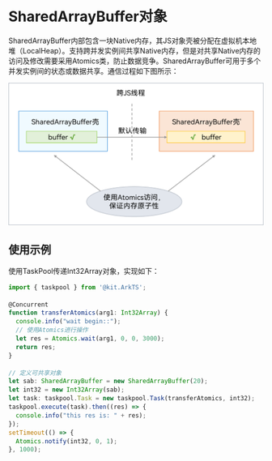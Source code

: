 # SharedArrayBuffer对象

SharedArrayBuffer内部包含一块Native内存，其JS对象壳被分配在虚拟机本地堆（LocalHeap）。支持跨并发实例间共享Native内存，但是对共享Native内存的访问及修改需要采用Atomics类，防止数据竞争。SharedArrayBuffer可用于多个并发实例间的状态或数据共享。通信过程如下图所示：

![sharedarraybufer](figures/sharedarraybufer.png)


## 使用示例

使用TaskPool传递Int32Array对象，实现如下：

```ts
import { taskpool } from '@kit.ArkTS';

@Concurrent
function transferAtomics(arg1: Int32Array) {
  console.info("wait begin::");
  // 使用Atomics进行操作
  let res = Atomics.wait(arg1, 0, 0, 3000);
  return res;
}

// 定义可共享对象
let sab: SharedArrayBuffer = new SharedArrayBuffer(20);
let int32 = new Int32Array(sab);
let task: taskpool.Task = new taskpool.Task(transferAtomics, int32);
taskpool.execute(task).then((res) => {
  console.info("this res is: " + res);
});
setTimeout(() => {
  Atomics.notify(int32, 0, 1);
}, 1000);
```